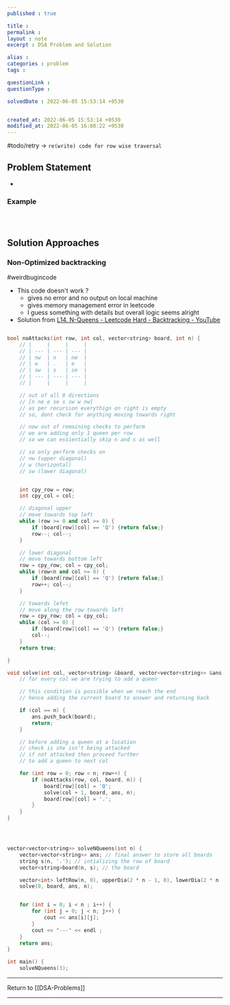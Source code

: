 ```yaml
---
published : true

title : 
permalink : 
layout : note
excerpt : DSA Problem and Solution

alias : 
categories : problem
tags : 

questionLink : 
questionType : 

solvedDate : 2022-06-05 15:53:14 +0530


created_at: 2022-06-05 15:53:14 +0530
modified_at: 2022-06-05 16:08:22 +0530
---
```



#todo/retry -> `re(write) code for row wise traversal`
## Problem Statement

- 

### Example

```



```

## Solution Approaches

### Non-Optimized backtracking

#weirdbugincode

- This code doesn't work ?
	- gives no error and no output on local machine 
	- gives memory management error in leetcode 
	- I guess something with details but overall logic seems alright
- Solution from [L14. N-Queens - Leetcode Hard - Backtracking - YouTube](https://www.youtube.com/watch?v=i05Ju7AftcM)

```cpp

bool noAttacks(int row, int col, vector<string> board, int n) {
	// |     |     |     |
	// | --- | --- | --- |
	// | nw  | n   | ne  |
	// | w   | .   | e   |
	// | sw  | s   | se  |
	// | --- | --- | --- |
	// |     |     |     |

	// out of all 8 directions
	// [n ne e se s sw w nw]
	// as per recursion everythign on right is empty
	// so, dont check for anything moving towards right

	// now out of remaining checks to perform
	// we are adding only 1 queen per row
	// so we can essientially skip n and s as well

	// so only perform checks on
	// nw (upper diagonal)
	// w (horizontal)
	// sw (lower diagonal)


	int cpy_row = row;
	int cpy_col = col;

	// diagonal upper
	// move towards top left
	while (row >= 0 and col >= 0) {
		if (board[row][col] == 'Q') {return false;}
		row--; col--;
	}

	// lower diagonal
	// move towards bottom left
	row = cpy_row; col = cpy_col;
	while (row<n and col >= 0) {
		if (board[row][col] == 'Q') {return false;}
		row++; col--;
	}

	// towards lefet
	// move along the row towards left
	row = cpy_row; col = cpy_col;
	while (col >= 0) {
		if (board[row][col] == 'Q') {return false;}
		col--;
	}
	return true;

}

void solve(int col, vector<string> &board, vector<vector<string>> &ans, int n) {
	// for every col we are trying to add a queen

	// this condition is possible when we reach the end
	// hence adding the current board to answer and returning back

	if (col == n) {
		ans.push_back(board);
		return;
	}

	// before adding a queen at a location
	// check is she isn't being attacked
	// if not attacked then proceed further
	// to add a queen to next col

	for (int row = 0; row < n; row++) {
		if (noAttacks(row, col, board, n)) {
			board[row][col] = 'Q';
			solve(col + 1, board, ans, n);
			board[row][col] = '.';
		}
	}
}




vector<vector<string>> solveNQueens(int n) {
	vector<vector<string>> ans; // final answer to store all boards
	string s(n, '.'); // intializing the row of board
	vector<string>board(n, s); // the board

	vector<int> leftRow(n, 0), upperDia(2 * n - 1, 0), lowerDia(2 * n - 1, 0);
	solve(0, board, ans, n);


	for (int i = 0; i < n ; i++) {
		for (int j = 0; j < n; j++) {
			cout << ans[i][j];
		}
		cout << "---" << endl ;
	}
	return ans;
}

int main() {
	solveNQueens(3);

```


---

Return to [[DSA-Problems]]

---
